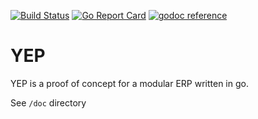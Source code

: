 [![Build Status](https://travis-ci.org/npiganeau/yep.svg?branch=master)](https://travis-ci.org/npiganeau/yep)
[![Go Report Card](https://goreportcard.com/badge/npiganeau/yep)](https://goreportcard.com/report/npiganeau/yep)
[![godoc reference](https://godoc.org/github.com/npiganeau/yep?status.png)](https://godoc.org/github.com/npiganeau/yep)

YEP
===
YEP is a proof of concept for a modular ERP written in go.

See `/doc` directory
